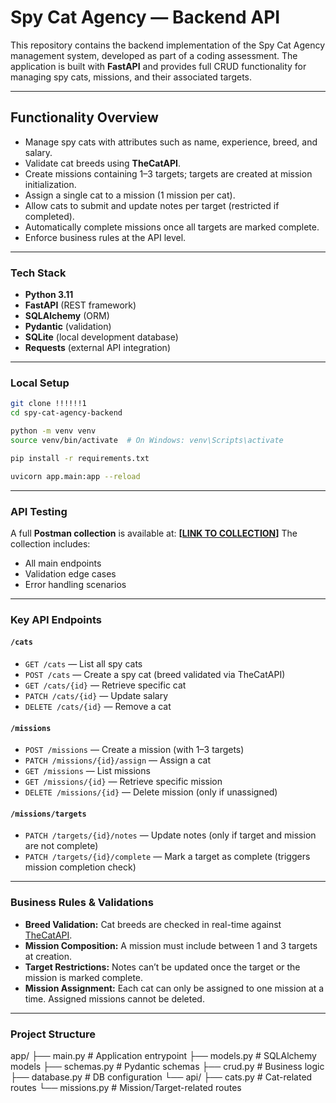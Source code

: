 # Spy Cat Agency — Backend API

This repository contains the backend implementation of the Spy Cat Agency management system, developed as part of a coding assessment. The application is built with **FastAPI** and provides full CRUD functionality for managing spy cats, missions, and their associated targets.

---

## Functionality Overview

* Manage spy cats with attributes such as name, experience, breed, and salary.
* Validate cat breeds using **TheCatAPI**.
* Create missions containing 1–3 targets; targets are created at mission initialization.
* Assign a single cat to a mission (1 mission per cat).
* Allow cats to submit and update notes per target (restricted if completed).
* Automatically complete missions once all targets are marked complete.
* Enforce business rules at the API level.

---

### Tech Stack

* **Python 3.11**
* **FastAPI** (REST framework)
* **SQLAlchemy** (ORM)
* **Pydantic** (validation)
* **SQLite** (local development database)
* **Requests** (external API integration)

---

### Local Setup

```bash
git clone !!!!!!1
cd spy-cat-agency-backend

python -m venv venv
source venv/bin/activate  # On Windows: venv\Scripts\activate

pip install -r requirements.txt

uvicorn app.main:app --reload
```

---

### API Testing

A full **Postman collection** is available at:
**\[[LINK TO COLLECTION](https://artemyashchenko.postman.co/workspace/Artem-Yashchenko's-Workspace~35c77d8f-6985-4ec3-86ec-81245a12a52d/collection/43828896-f97a369a-2e70-4f89-bce7-a964b959899a?action=share&creator=43828896&active-environment=43828896-8a859cec-5652-4438-b40f-9481ca9ce1d0)]**
The collection includes:

* All main endpoints
* Validation edge cases
* Error handling scenarios

---

### Key API Endpoints

#### `/cats`

* `GET /cats` — List all spy cats
* `POST /cats` — Create a spy cat (breed validated via TheCatAPI)
* `GET /cats/{id}` — Retrieve specific cat
* `PATCH /cats/{id}` — Update salary
* `DELETE /cats/{id}` — Remove a cat

#### `/missions`

* `POST /missions` — Create a mission (with 1–3 targets)
* `PATCH /missions/{id}/assign` — Assign a cat
* `GET /missions` — List missions
* `GET /missions/{id}` — Retrieve specific mission
* `DELETE /missions/{id}` — Delete mission (only if unassigned)

#### `/missions/targets`

* `PATCH /targets/{id}/notes` — Update notes (only if target and mission are not complete)
* `PATCH /targets/{id}/complete` — Mark a target as complete (triggers mission completion check)

---

### Business Rules & Validations

* **Breed Validation:** Cat breeds are checked in real-time against [TheCatAPI](https://thecatapi.com/v1/breeds).
* **Mission Composition:** A mission must include between 1 and 3 targets at creation.
* **Target Restrictions:** Notes can’t be updated once the target or the mission is marked complete.
* **Mission Assignment:** Each cat can only be assigned to one mission at a time. Assigned missions cannot be deleted.

---

### Project Structure

app/
├── main.py          # Application entrypoint
├── models.py        # SQLAlchemy models
├── schemas.py       # Pydantic schemas
├── crud.py          # Business logic
├── database.py      # DB configuration
└── api/
    ├── cats.py      # Cat-related routes
    └── missions.py  # Mission/Target-related routes
